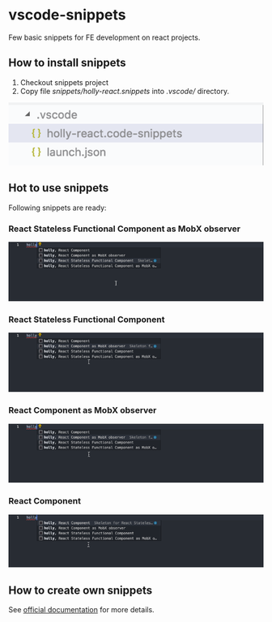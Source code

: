# vscode-snippets

Few basic snippets for FE development on react projects.

## How to install snippets

1. Checkout snippets project
2. Copy file *snippets/holly-react.snippets* into *.vscode/* directory.

![Location of snippets file in vscode settings directory](docs/vscode-snippets-location.png)

## Hot to use snippets
Following snippets are ready:

### React Stateless Functional Component as MobX observer
![React Stateless Functional Component as MobX observer](docs/snippet3.gif)
### React Stateless Functional Component
![React Stateless Functional Component](docs/snippet2.gif)
### React Component as MobX observer
![React Component as MobX observer](docs/snippet1.gif)
### React Component
![React Component](docs/snippet0.gif)


## How to create own snippets
See [official documentation](https://code.visualstudio.com/docs/editor/userdefinedsnippets) for more details.


